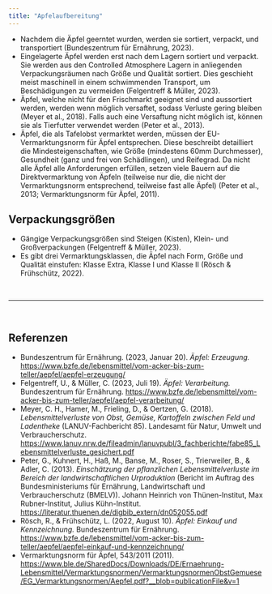 ```yaml
---
title: "Apfelaufbereitung"
---
```


- Nachdem die Äpfel geerntet wurden, werden sie sortiert, verpackt, und transportiert (Bundeszentrum für Ernährung, 2023).
- Eingelagerte Äpfel werden erst nach dem Lagern sortiert und verpackt. Sie werden aus den Controlled Atmosphere Lagern in anliegenden Verpackungsräumen nach Größe und Qualität sortiert. Dies geschieht meist maschinell in einem schwimmenden Transport, um Beschädigungen zu vermeiden (Felgentreff & Müller, 2023).
- Äpfel, welche nicht für den Frischmarkt geeignet sind und aussortiert werden, werden wenn möglich versaftet, sodass Verluste gering bleiben (Meyer et al., 2018). Falls auch eine Versaftung nicht möglich ist, können sie als Tierfutter verwendet werden (Peter et al., 2013).
- Äpfel, die als Tafelobst vermarktet werden, müssen der EU-Vermarktungsnorm für Äpfel entsprechen. Diese beschreibt detailliert die Mindesteigenschaften, wie Größe (mindestens 60mm Durchmesser), Gesundheit (ganz und frei von Schädlingen), und Reifegrad. Da nicht alle Äpfel alle Anforderungen erfüllen, setzen viele Bauern auf die Direktvermarktung von Äpfeln (teilweise nur die, die nicht der Vermarktungsnorm entsprechend, teilweise fast alle Äpfel) (Peter et al., 2013; Vermarktungsnorm für Äpfel, 2011). 


## Verpackungsgrößen
- Gängige Verpackungsgrößen sind Steigen (Kisten), Klein- und Großverpackungen (Felgentreff & Müller, 2023). 
- Es gibt drei Vermarktungsklassen, die Äpfel nach Form, Größe und Qualität einstufen: Klasse Extra, Klasse I und Klasse II (Rösch & Frühschütz, 2022).



<br>

---

<br> 

## Referenzen
- Bundeszentrum für Ernährung. (2023, Januar 20). *Äpfel: Erzeugung.* <https://www.bzfe.de/lebensmittel/vom-acker-bis-zum-teller/aepfel/aepfel-erzeugung/>
- Felgentreff, U., & Müller, C. (2023, Juli 19). *Äpfel: Verarbeitung.* Bundeszentrum für Ernährung. <https://www.bzfe.de/lebensmittel/vom-acker-bis-zum-teller/aepfel/aepfel-verarbeitung/>
- Meyer, C. H., Hamer, M., Frieling, D., & Oertzen, G. (2018). *Lebensmittelverluste von Obst, Gemüse, Kartoffeln zwischen Feld und Ladentheke* (LANUV-Fachbericht 85). Landesamt für Natur, Umwelt und Verbraucherschutz. <https://www.lanuv.nrw.de/fileadmin/lanuvpubl/3_fachberichte/fabe85_Lebensmittelverluste_gesichert.pdf>
- Peter, G., Kuhnert, H., Haß, M., Banse, M., Roser, S., Trierweiler, B., & Adler, C. (2013). *Einschätzung der pflanzlichen Lebensmittelverluste im Bereich der landwirtschaftlichen Urproduktion* (Bericht im Auftrag des Bundesministeriums für Ernährung, Landwirtschaft und Verbraucherschutz (BMELV)). Johann Heinrich von Thünen-Institut, Max Rubner-Institut, Julius Kühn-Institut. <https://literatur.thuenen.de/digbib_extern/dn052055.pdf>
- Rösch, R., & Frühschütz, L. (2022, August 10). *Äpfel: Einkauf und Kennzeichnung.* Bundeszentrum für Ernährung. <https://www.bzfe.de/lebensmittel/vom-acker-bis-zum-teller/aepfel/aepfel-einkauf-und-kennzeichnung/>
- Vermarktungsnorm für Äpfel, 543/2011 (2011). <https://www.ble.de/SharedDocs/Downloads/DE/Ernaehrung-Lebensmittel/Vermarktungsnormen/VermarktungsnormenObstGemuese/EG_Vermarktungsnormen/Aepfel.pdf?__blob=publicationFile&v=1>


